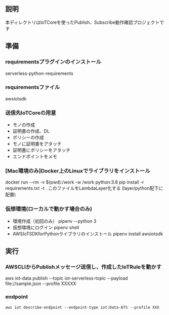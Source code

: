 ## 説明
本ディレクトリはIoTCoreを使ったPublish、Subscribe動作確認プロジェクトです

## 準備
### requirementsプラグインのインストール
serverless-python-requirements

### requirementsファイル
awsiotsdk

### 送信先IoTCoreの用意
- モノの作成
- 証明書の作成、DL
- ポリシーの作成
- モノに証明書をアタッチ
- 証明書にポリシーをアタッチ
- エンドポイントをメモ

### [Mac環境のみ]Docker上のLinuxでライブラリをインストール
docker run --rm -v $(pwd):/work -w /work python:3.8 pip install -r requirements.txt -t .
このファイルをLambdaLayer化する
(layer/python配下に配置)

### 仮想環境(ローカルで動かす場合のみ)
- 環境作成（初回のみ）
pipenv --python 3
- 仮想環境にログイン
pipenv shell
- AWSIoTSDKforPythonライブラリのインストール
pipenv install awsiotsdk

## 実行
### AWSCLIからPublishメッセージ送信し、作成したIoTRuleを動かす
aws iot-data publish --topic iot-serverless-topic --payload file://sample.json --profile XXXXX

### endpoint
`aws iot describe-endpoint --endpoint-type iot:Data-ATS --profile XXX`
